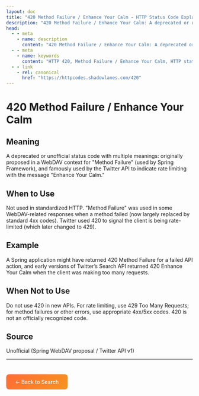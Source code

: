 ```yaml
---
layout: doc
title: "420 Method Failure / Enhance Your Calm - HTTP Status Code Explained"
description: "420 Method Failure / Enhance Your Calm: A deprecated or unofficial status code with multiple meanings: originally proposed in a WebDAV context for \"Method Fa..."
head:
  - - meta
    - name: description
      content: "420 Method Failure / Enhance Your Calm: A deprecated or unofficial status code with multiple meanings: originally proposed in a WebDAV context for \"Method Fa..."
  - - meta
    - name: keywords
      content: "HTTP 420, Method Failure / Enhance Your Calm, HTTP status code, REST API, web development"
  - - link
    - rel: canonical
      href: "https://httpcodes.shadowlanes.com/420"
---
```


# 420 Method Failure / Enhance Your Calm

## Meaning

A deprecated or unofficial status code with multiple meanings: originally proposed in a WebDAV context for "Method Failure" (used by Spring Framework), and famously used by the Twitter API to indicate rate limiting with the message "Enhance Your Calm."

## When to Use

Not used in standardized HTTP. "Method Failure" was used in some WebDAV-related responses when a method failed (now largely replaced by standard 4xx codes). Twitter used 420 to signal the client is being rate-limited (which later changed to 429).

## Example

A Spring application might have returned 420 Method Failure for a failed API action, and early versions of Twitter’s Search API returned 420 Enhance Your Calm when the client was making too many requests.

## When Not to Use

Do not use 420 in new APIs. For rate limiting, use 429 Too Many Requests; for method failures or other errors, use appropriate 4xx/5xx codes. 420 is not an officially recognized code.

## Source

Unofficial (Spring WebDAV proposal / Twitter API v1)

---

<div style="margin-top: 40px;">
  <a href="/" style="display: inline-block; padding: 12px 24px; background: linear-gradient(135deg, #ff6b35, #f7931e); color: white; text-decoration: none; border-radius: 8px; font-weight: 500;">← Back to Search</a>
</div>
